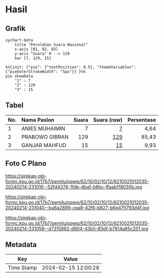 # Hasil

## Grafik

```mermaid
xychart-beta
    title "Perolehan Suara Nasional"
    x-axis [01, 02, 03]
    y-axis "Suara" 0 --> 129
    bar [7, 129, 15]
```

```mermaid
%%{init: {"pie": {"textPosition": 0.5}, "themeVariables": {"pieOuterStrokeWidth": "5px"}} }%%
pie showData
    "1" : 7
    "2" : 129
    "3" : 15
```

## Tabel

| No. | Nama Paslon    | Suara | Suara (raw) | Persentase |
|:--- |:-------------- | -----:| -----------:| ----------:|
| 1   | ANIES MUHAIMIN | 7     | [7][p-1]    | 4,64       |
| 2   | PRABOWO GIBRAN | 129   | [129][p-2]  | 85,43      |
| 3   | GANJAR MAHFUD  | 15    | [15][p-3]   | 9,93       |


[p-1]: https://github.com/gigit-pemilu/pemilu-2024/blob/main/pilpres/hitung-suara/sub/62-kalimantan-tengah/sub/10-gunung-mas/sub/02-kurun/sub/1012-kurun/sub/035-tps/sub/paslon-1.txt
[p-2]: https://github.com/gigit-pemilu/pemilu-2024/blob/main/pilpres/hitung-suara/sub/62-kalimantan-tengah/sub/10-gunung-mas/sub/02-kurun/sub/1012-kurun/sub/035-tps/sub/paslon-2.txt
[p-3]: https://github.com/gigit-pemilu/pemilu-2024/blob/main/pilpres/hitung-suara/sub/62-kalimantan-tengah/sub/10-gunung-mas/sub/02-kurun/sub/1012-kurun/sub/035-tps/sub/paslon-3.txt

## Foto C Plano

https://sirekap-obj-formc.kpu.go.id/17b7/pemilu/ppwp/62/10/02/10/12/6210021012035-20240214-231016--52fd4374-1fdb-4ba1-b8bc-ffaabf18030b.jpg

https://sirekap-obj-formc.kpu.go.id/17b7/pemilu/ppwp/62/10/02/10/12/6210021012035-20240214-231040--ba6a2899-cea8-42f6-b827-b6e475793d4f.jpg

https://sirekap-obj-formc.kpu.go.id/17b7/pemilu/ppwp/62/10/02/10/12/6210021012035-20240214-231058--d7315992-d904-43b5-83df-b7814a85c201.jpg


## Metadata

| Key        | Value               |
| ---------- | ------------------- |
| Time Stamp | 2024-02-15 12:00:28 |



